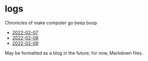 # logs
 Chronicles of make computer go beep boop

 - [2022-02-07](https://github.com/cyrusae/logs/blob/main/0220207.md)
 - [2022-02-08](https://github.com/cyrusae/logs/blob/main/0220208.md)
 - [2022-02-09](https://github.com/cyrusae/logs/blob/main/0220209.md)

May be formatted as a blog in the future; for now, Markdown files.
